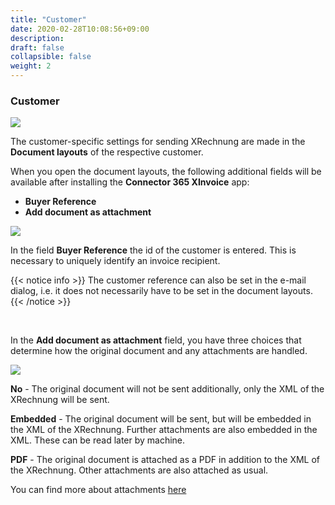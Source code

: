 ```yaml
---
title: "Customer"
date: 2020-02-28T10:08:56+09:00
description: 
draft: false
collapsible: false
weight: 2
---
```

### Customer

![](images/XRechnung/XRechnungScreenshot1.png)

The customer-specific settings for sending XRechnung are made in the **Document layouts** of the respective customer.

When you open the document layouts, the following additional fields will be available after installing the **Connector 365 XInvoice** app:
- **Buyer Reference**
- **Add document as attachment**

![](images/XRechnung/xr_doc_layout_en.png)
 
In the field **Buyer Reference** the id of the customer is entered. This is necessary to uniquely identify an invoice recipient.

{{< notice info >}}
The customer reference can also be set in the e-mail dialog, i.e. it does not necessarily have to be set in the document layouts.
{{< /notice >}}

<br>

In the **Add document as attachment** field, you have three choices that determine how the original document and any attachments are handled.

![](images/XRechnung/xr-embed-optoins.png)

**No** - The original document will not be sent additionally, only the XML of the XRechnung will be sent.

**Embedded** - The original document will be sent, but will be embedded in the XML of the XRechnung. Further attachments are also embedded in the XML. These can be read later by machine.

**PDF** - The original document is attached as a PDF in addition to the XML of the XRechnung. Other attachments are also attached as usual.

You can find more about attachments [here](en-us/apps/xrechnung/working-with-xrechnung/attachments)